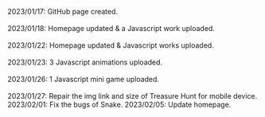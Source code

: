 2023/01/17: GitHub page created.<br><br>
2023/01/18: Homepage updated & a Javascript work uploaded.<br><br>
2023/01/22: Homepage updated & Javascript works uploaded.<br><br>
2023/01/23: 3 Javascript animations uploaded.<br><br>
2023/01/26: 1 Javascript mini game uploaded.<br><br>
2023/01/27: Repair the img link and size of Treasure Hunt for mobile device.
2023/02/01: Fix the bugs of Snake.
2023/02/05: Update homepage.
